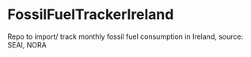 # FossilFuelTrackerIreland
Repo to import/ track monthly fossil fuel consumption in Ireland, source: SEAI, NORA
